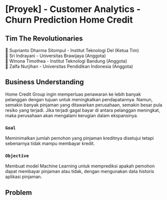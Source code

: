 #  [Proyek] - Customer Analytics - Churn Prediction Home Credit

## Tim The Revolutionaries
🧞‍ Suprianto Dharma Sitompul - Institut Teknologi Del (Ketua Tim)
<br>
🧞‍ Sri Indrayani - Universitas Brawijaya (Anggota) 
<br>
🧞‍ Winona Timothea - Institut Teknologi Bandung (Anggota)
<br>
🧞‍ Zalfa Nurjihan - Universitas Pendidikan Indonesia (Anggota)

## Business Understanding
Home Credit Group ingin memperluas penawaran ke lebih banyak pelanggan dengan tujuan untuk meningkatkan pendapatannya. Namun, semakin banyak pinjaman yang ditawarkan perusahaan, semakin besar pula resiko yang terjadi. Jika terjadi gagal bayar di antara pelanggan meningkat, maka perusahaan akan mengalami kerugian dalam ekspansinya. 
<br>
### `Goal`
Meminimalkan jumlah pemohon yang pinjaman kreditnya disetujui tetapi sebenarnya tidak mampu membayar kredit.
<br>
### `Objective`
Membuat model Machine Learning untuk memprediksi apakah pemohon dapat membayar pinjaman atau tidak, dengan mengunakan data historis aplikasi pinjaman.


## Problem

